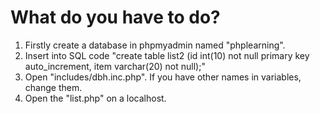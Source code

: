 # What do you have to do?

1. Firstly create a database in phpmyadmin named "phplearning".
2. Insert into SQL code "create table list2 (id int(10) not null primary key auto_increment, item varchar(20) not null);"
3. Open "includes/dbh.inc.php". If you have other names in variables, change them.
4. Open the "list.php" on a localhost.
